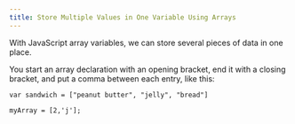 ```yaml
---
title: Store Multiple Values in One Variable Using Arrays
---
```

With JavaScript array variables, we can store several pieces of data in one place.

You start an array declaration with an opening bracket, end it with a closing bracket, and put a comma between each entry, like this:

    var sandwich = ["peanut butter", "jelly", "bread"]

`myArray = [2,'j'];`